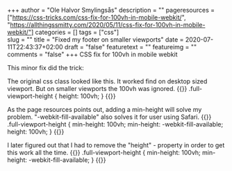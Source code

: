 +++
author = "Ole Halvor Smylingsås"
description = ""
pageresources = ["https://css-tricks.com/css-fix-for-100vh-in-mobile-webkit/", "https://allthingssmitty.com/2020/05/11/css-fix-for-100vh-in-mobile-webkit/"]
categories = []
tags = ["css"]     
slug = ""
title = "Fixed my footer on smaller viewports"
date = 2020-07-11T22:43:37+02:00
draft = "false"
featuretext = ""
featureimg = ""
comments = "false"
+++
CSS fix for 100vh in mobile webkit
<!--more-->
This minor fix did the trick:

The original css class looked like this. It worked find on desktop sized viewport. But on smaller viewports the 100vh was ignored.
{{<highlight css>}}
.full-viewport-height {
    height: 100vh;
}
{{</highlight>}}

As the page resources points out, adding a min-height will solve my problem. "-webkit-fill-available" also solves it for user using Safari. 
{{<highlight css>}}
.full-viewport-height {
    min-height: 100vh;
    min-height: -webkit-fill-available;
    height: 100vh;
}
{{</highlight>}}

I later figured out that I had to remove the "height" - property in order to get this work all the time.
{{<highlight css>}}
.full-viewport-height {
    min-height: 100vh;
    min-height: -webkit-fill-available;
}
{{</highlight>}}

